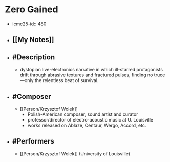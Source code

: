# Zero Gained
- icmc25-id:: 480
- ## [[My Notes]]
- ## #Description
	- dystopian live-electronics narrative in which ill-starred protagonists drift through abrasive textures and fractured pulses, finding no truce—only the relentless beat of survival.
- ## #Composer
	- [[Person/Krzysztof Wolek]]
		- Polish-American composer, sound artist and curator
		- professor/director of electro-acoustic music at U. Louisville
		- works released on Ablaze, Centaur, Wergo, Accord, etc.
- ## #Performers
	- [[Person/Krzysztof Wolek]] (University of Louisville) 